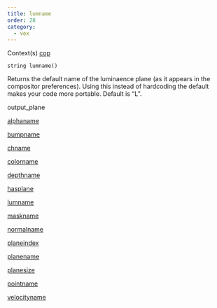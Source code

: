 ```yaml
---
title: lumname
order: 28
category:
  - vex
---
```


Context(s)
[cop](../contexts/cop.html)

`string lumname()`

Returns the default name of the luminaence plane (as it appears in the
compositor preferences). Using this instead of hardcoding the default
makes your code more portable. Default is “L”.

output_plane

[alphaname](alphaname.html)

[bumpname](bumpname.html)

[chname](chname.html)

[colorname](colorname.html)

[depthname](depthname.html)

[hasplane](hasplane.html)

[lumname](lumname.html)

[maskname](maskname.html)

[normalname](normalname.html)

[planeindex](planeindex.html)

[planename](planename.html)

[planesize](planesize.html)

[pointname](pointname.html)

[velocityname](velocityname.html)
